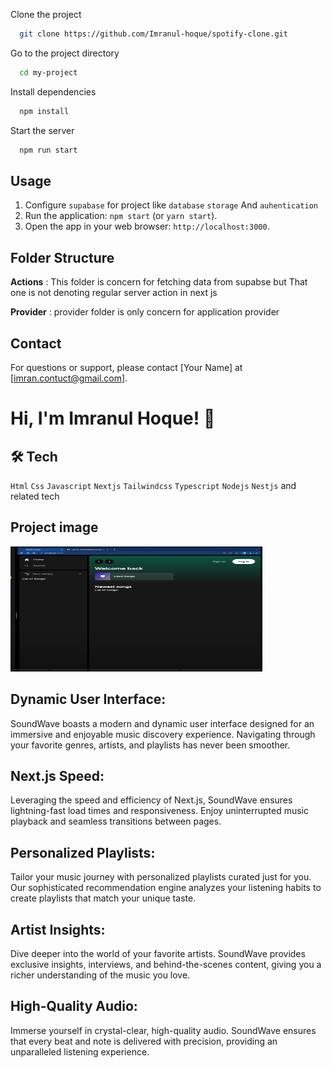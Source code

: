 Clone the project

```bash
  git clone https://github.com/Imranul-hoque/spotify-clone.git
```

Go to the project directory

```bash
  cd my-project
```

Install dependencies

```bash
  npm install
```

Start the server

```bash
  npm run start
```



## Usage

1. Configure `supabase` for project like `database` `storage` And `auhentication`
2. Run the application: `npm start` (or `yarn start`).
3. Open the app in your web browser: `http://localhost:3000`.


## Folder Structure

**Actions** : This folder is concern for fetching data from supabse but That one is not denoting regular server action in next js

**Provider** : provider folder is only concern for application provider


## Contact

For questions or support, please contact [Your Name] at [imran.contuct@gmail.com].

# Hi, I'm Imranul Hoque! 👋


## 🛠 Tech
`Html` `Css` `Javascript` `Nextjs` `Tailwindcss` `Typescript` `Nodejs` `Nestjs` and related tech


## Project image

<img src="./images/project.png" width="80%" height="200" />

## Dynamic User Interface:
SoundWave boasts a modern and dynamic user interface designed for an immersive and enjoyable music discovery experience. Navigating through your favorite genres, artists, and playlists has never been smoother.

## Next.js Speed:
Leveraging the speed and efficiency of Next.js, SoundWave ensures lightning-fast load times and responsiveness. Enjoy uninterrupted music playback and seamless transitions between pages.

## Personalized Playlists:
 Tailor your music journey with personalized playlists curated just for you. Our sophisticated recommendation engine analyzes your listening habits to create playlists that match your unique taste.


## Artist Insights: 
Dive deeper into the world of your favorite artists. SoundWave provides exclusive insights, interviews, and behind-the-scenes content, giving you a richer understanding of the music you love.

## High-Quality Audio: 
Immerse yourself in crystal-clear, high-quality audio. SoundWave ensures that every beat and note is delivered with precision, providing an unparalleled listening experience.
